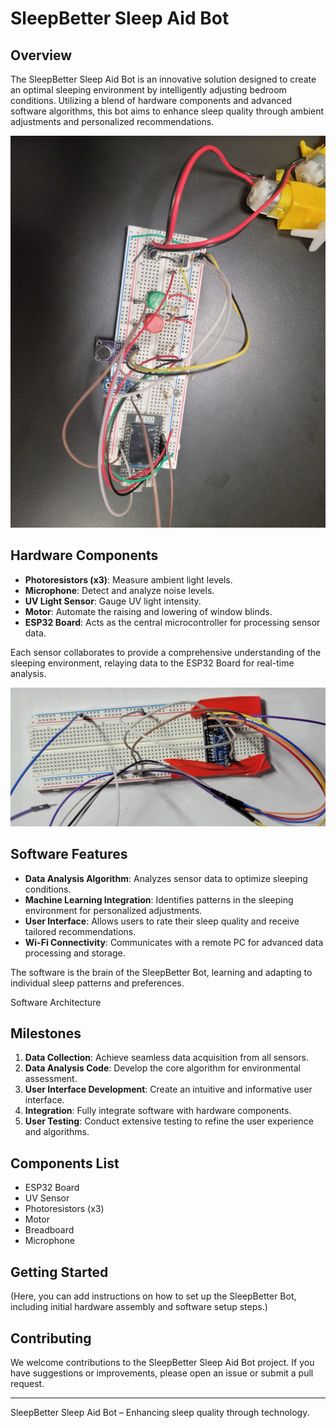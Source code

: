 # SleepBetter Sleep Aid Bot

## Overview

The SleepBetter Sleep Aid Bot is an innovative solution designed to create an optimal sleeping environment by intelligently adjusting bedroom conditions. Utilizing a blend of hardware components and advanced software algorithms, this bot aims to enhance sleep quality through ambient adjustments and personalized recommendations.

![SleepBetter Bot Overview](/images/sleepbetter_overview.png)

## Hardware Components

- **Photoresistors (x3)**: Measure ambient light levels.
- **Microphone**: Detect and analyze noise levels.
- **UV Light Sensor**: Gauge UV light intensity.
- **Motor**: Automate the raising and lowering of window blinds.
- **ESP32 Board**: Acts as the central microcontroller for processing sensor data.

Each sensor collaborates to provide a comprehensive understanding of the sleeping environment, relaying data to the ESP32 Board for real-time analysis.

![Hardware Setup](/images/sleepbetter_hardware.png)

## Software Features

- **Data Analysis Algorithm**: Analyzes sensor data to optimize sleeping conditions.
- **Machine Learning Integration**: Identifies patterns in the sleeping environment for personalized adjustments.
- **User Interface**: Allows users to rate their sleep quality and receive tailored recommendations.
- **Wi-Fi Connectivity**: Communicates with a remote PC for advanced data processing and storage.

The software is the brain of the SleepBetter Bot, learning and adapting to individual sleep patterns and preferences.

Software Architecture

## Milestones

1. **Data Collection**: Achieve seamless data acquisition from all sensors.
2. **Data Analysis Code**: Develop the core algorithm for environmental assessment.
3. **User Interface Development**: Create an intuitive and informative user interface.
4. **Integration**: Fully integrate software with hardware components.
5. **User Testing**: Conduct extensive testing to refine the user experience and algorithms.

## Components List

- ESP32 Board
- UV Sensor
- Photoresistors (x3)
- Motor
- Breadboard
- Microphone

## Getting Started

(Here, you can add instructions on how to set up the SleepBetter Bot, including initial hardware assembly and software setup steps.)

## Contributing

We welcome contributions to the SleepBetter Sleep Aid Bot project. If you have suggestions or improvements, please open an issue or submit a pull request.

---

SleepBetter Sleep Aid Bot – Enhancing sleep quality through technology.
